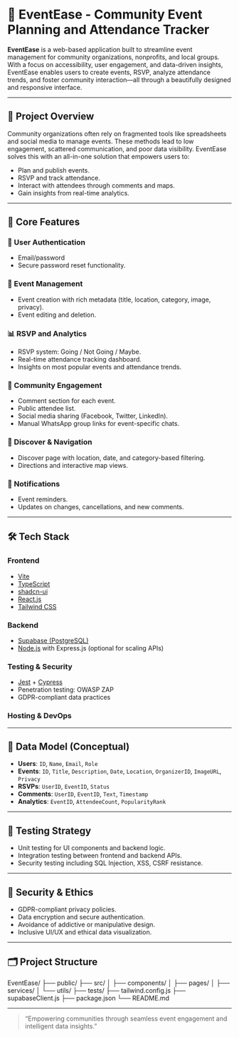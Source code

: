 # 🎉 EventEase - Community Event Planning and Attendance Tracker

**EventEase** is a web-based application built to streamline event management for community organizations, nonprofits, and local groups. With a focus on accessibility, user engagement, and data-driven insights, EventEase enables users to create events, RSVP, analyze attendance trends, and foster community interaction—all through a beautifully designed and responsive interface.

---

## 🚀 Project Overview

Community organizations often rely on fragmented tools like spreadsheets and social media to manage events. These methods lead to low engagement, scattered communication, and poor data visibility. EventEase solves this with an all-in-one solution that empowers users to:

- Plan and publish events.
- RSVP and track attendance.
- Interact with attendees through comments and maps.
- Gain insights from real-time analytics.

---

## 🎯 Core Features

### 🔐 User Authentication
- Email/password
- Secure password reset functionality.

### 📅 Event Management
- Event creation with rich metadata (title, location, category, image, privacy).
- Event editing and deletion.

### 📊 RSVP and Analytics
- RSVP system: Going / Not Going / Maybe.
- Real-time attendance tracking dashboard.
- Insights on most popular events and attendance trends.

### 💬 Community Engagement
- Comment section for each event.
- Public attendee list.
- Social media sharing (Facebook, Twitter, LinkedIn).
- Manual WhatsApp group links for event-specific chats.

### 📍 Discover & Navigation
- Discover page with location, date, and category-based filtering.
- Directions and interactive map views.

### 🔔 Notifications
- Event reminders.
- Updates on changes, cancellations, and new comments.

---

## 🛠️ Tech Stack

### Frontend
- [Vite](https://vite.dev/)
- [TypeScript](https://www.typescriptlang.org/)
- [shadcn-ui](https://ui.shadcn.com/)
- [React.js](https://reactjs.org/)
- [Tailwind CSS](https://tailwindcss.com/)

### Backend
- [Supabase (PostgreSQL)](https://supabase.io/)
- [Node.js](https://nodejs.org/) with Express.js (optional for scaling APIs)

### Testing & Security
- [Jest](https://jestjs.io/) + [Cypress](https://www.cypress.io/)
- Penetration testing: OWASP ZAP
- GDPR-compliant data practices

### Hosting & DevOps

---

## 📐 Data Model (Conceptual)

- **Users**: `ID`, `Name`, `Email`, `Role`
- **Events**: `ID`, `Title`, `Description`, `Date`, `Location`, `OrganizerID`, `ImageURL`, `Privacy`
- **RSVPs**: `UserID`, `EventID`, `Status`
- **Comments**: `UserID`, `EventID`, `Text`, `Timestamp`
- **Analytics**: `EventID`, `AttendeeCount`, `PopularityRank`

---

## 🧪 Testing Strategy

- Unit testing for UI components and backend logic.
- Integration testing between frontend and backend APIs.
- Security testing including SQL Injection, XSS, CSRF resistance.

---

## 🔐 Security & Ethics

- GDPR-compliant privacy policies.
- Data encryption and secure authentication.
- Avoidance of addictive or manipulative design.
- Inclusive UI/UX and ethical data visualization.

---

## 🗂️ Project Structure

EventEase/ ├── public/ ├── src/ │ ├── components/ │ ├── pages/ │ ├── services/ │ └── utils/ ├── tests/ ├── tailwind.config.js ├── supabaseClient.js ├── package.json └── README.md

---

> “Empowering communities through seamless event engagement and intelligent data insights.”
